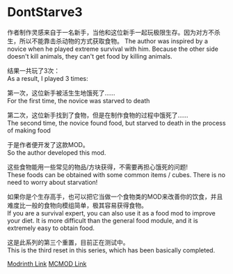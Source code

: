 # DontStarve3
作者制作灵感来自于一名新手，当他和这位新手一起玩极限生存。因为对方不杀生，所以不能靠击杀动物的方式获取食物。
The author was inspired by a novice when he played extreme survival with him. Because the other side doesn't kill animals, they can't get food by killing animals.

结果一共玩了3次：   
As a result, I played 3 times:

第一次，这位新手被活生生地饿死了……  
For the first time, the novice was starved to death


第二次，这位新手找到了食物，但是在制作食物的过程中饿死了……         
The second time, the novice found food, but starved to death in the process of making food


于是作者便开发了这款MOD。         
So the author developed this mod.

这些食物能用一些常见的物品/方块获得，不需要再担心饿死的问题!        
These foods can be obtained with some common items / cubes. There is no need to worry about starvation!

如果你是个生存高手，也可以把它当做一个食物类的MOD来改善你的饮食，并且难度比一般的食物向模组简单，极其容易获得食物。  
     If you are a survival expert, you can also use it as a food mod to improve your diet. It is more difficult than the general food module, and it is extremely easy to obtain food.

这是此系列的第三个重置，目前正在测试中。         
This is the third reset in this series, which has been basically completed.

[Modrinth Link](https://modrinth.com/mod/dt3)
[MCMOD Link](https://www.mcmod.cn/class/6742.html)
